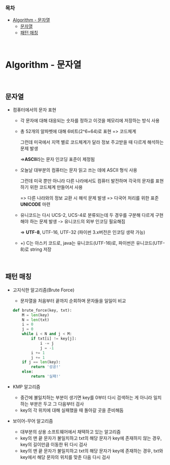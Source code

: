 ### 목차

- [Algorithm - 문자열](#algorithm---)
  * [문자열](#)
  * [패턴 매칭](#-)

<br>

# Algorithm - 문자열

<br>

## 문자열

- 컴퓨터에서의 문자 표현

  - 각 문자에 대해 대응되는 숫자를 정하고 이것을 메모리에 저장하는 방식 사용

  - 총 52개의 알파벳에 대해 6비트(2^6=64)로 표현 => 코드체계

    그런데 미국에서 지역 별로 코드체계가 달라 정보 주고받을 때 다르게 해석하는 문제 발생

    =>**ASCII**라는 문자 인코딩 표준이 제정됨

  - 오늘날 대부분의 컴퓨터는 문자 읽고 쓰는 데에 ASCII 형식 사용

    그런데 미국 뿐만 아니라 다른 나라에서도 컴퓨터 발전하며 각국의 문자를 표현하기 위한 코드체계 만들어서 사용

    => 다른 나라와의 정보 교환 시 해석 문제 발생 => 다국어 처리를 위한 표준 **UNICODE** 마련

  - 유니코드는 다시 UCS-2, UCS-4로 분류되는데 두 경우를 구분해 다르게 구현해야 하는 문제 발생 -> 유니코드의 외부 인코딩 필요해짐

    => **UTF-8**, UTF-16, UTF-32 (파이썬 3.x버전은 인코딩 생략 가능)

  - +) C는 아스키 코드로, java는 유니코드(UTF-16)로, 파이썬은 유니코드(UTF-8)로 string 저장

<br>

## 패턴 매칭

- 고지식한 알고리즘(Brute Force)

  - 문자열을 처음부터 끝까지 순회하며 문자들을 일일이 비교

  ```python
  def brute_force(key, txt):
      M = len(key)
      N = len(txt)
      i = 0
      j = 0
      while i < N and j < M:
          if txt[i] != key[j]:
              i -= j
              j = -1
          i += 1
          j += 1
      if j == len(key):
          return '성공!'
      else:
          return '실패!'
  ```

- KMP 알고리즘

  - 중간에 불일치하는 부분이 생기면 key를 0부터 다시 검색하는 게 아니라 일치하는 부분은 두고 그 다음부터 검사
  - key의 각 위치에 대해 실패했을 때 돌아갈 곳을 준비해둠

- 보이어-무어 알고리즘

  - 대부분의 상용 소프트웨어에서 채택하고 있는 알고리즘
  - key의 맨 끝 문자가 불일치하고 txt의 해당 문자가 key에 존재하지 않는 경우, key의 길이만큼 이동한 뒤 다시 검사
  - key의 맨 끝 문자가 불일치하고 txt의 해당 문자가 key에 존재하는 경우, txt와 key에서 해당 문자의 위치를 맞춘 다음 다시 검사